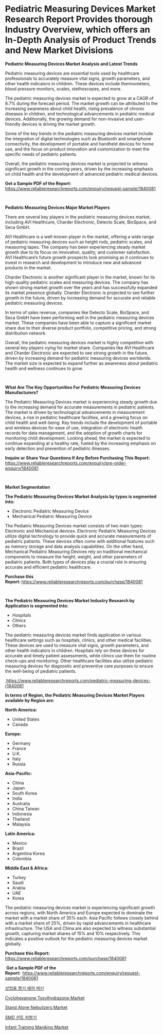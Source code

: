 <p><h1>Pediatric Measuring Devices Market Research Report Provides thorough Industry Overview, which offers an In-Depth Analysis of Product Trends and New Market Divisions</h1></p><p><strong>Pediatric Measuring Devices Market Analysis and Latest Trends</strong></p>
<p><p>Pediatric measuring devices are essential tools used by healthcare professionals to accurately measure vital signs, growth parameters, and other health indicators in children. These devices include thermometers, blood pressure monitors, scales, stethoscopes, and more.</p><p>The pediatric measuring devices market is expected to grow at a CAGR of 8.7% during the forecast period. The market growth can be attributed to the increasing awareness about child health, rising prevalence of chronic diseases in children, and technological advancements in pediatric medical devices. Additionally, the growing demand for non-invasive and user-friendly devices is driving the market growth.</p><p>Some of the key trends in the pediatric measuring devices market include the integration of digital technologies such as Bluetooth and smartphone connectivity, the development of portable and handheld devices for home use, and the focus on product innovation and customization to meet the specific needs of pediatric patients.</p><p>Overall, the pediatric measuring devices market is projected to witness significant growth in the coming years, driven by the increasing emphasis on child health and the development of advanced pediatric medical devices.</p></p>
<p><strong>Get a Sample PDF of the Report:&nbsp;</strong> <a href="https://www.reliableresearchreports.com/enquiry/request-sample/1840081">https://www.reliableresearchreports.com/enquiry/request-sample/1840081</a></p>
<p>&nbsp;</p>
<p><strong>Pediatric Measuring Devices Major Market Players</strong></p>
<p><p>There are several key players in the pediatric measuring devices market, including AVI Healthcare, Charder Electronic, Detecto Scale, BioSpace, and Seca GmbH. </p><p>AVI Healthcare is a well-known player in the market, offering a wide range of pediatric measuring devices such as height rods, pediatric scales, and measuring tapes. The company has been experiencing steady market growth due to its focus on innovation, quality, and customer satisfaction. AVI Healthcare’s future growth prospects look promising as it continues to invest in research and development to introduce new and advanced products in the market.</p><p>Charder Electronic is another significant player in the market, known for its high-quality pediatric scales and measuring devices. The company has shown strong market growth over the years and has successfully expanded its market presence globally. Charder Electronic is projected to see further growth in the future, driven by increasing demand for accurate and reliable pediatric measuring devices.</p><p>In terms of sales revenue, companies like Detecto Scale, BioSpace, and Seca GmbH have been performing well in the pediatric measuring devices market. These companies have been able to capture a significant market share due to their diverse product portfolio, competitive pricing, and strong distribution network.</p><p>Overall, the pediatric measuring devices market is highly competitive with several key players vying for market share. Companies like AVI Healthcare and Charder Electronic are expected to see strong growth in the future, driven by increasing demand for pediatric measuring devices worldwide. The market size is expected to expand further as awareness about pediatric health and wellness continues to grow.</p></p>
<p>&nbsp;</p>
<p><strong>What Are The Key Opportunities For Pediatric Measuring Devices Manufacturers?</strong></p>
<p><p>The Pediatric Measuring Devices market is experiencing steady growth due to the increasing demand for accurate measurements in pediatric patients. The market is driven by technological advancements in measurement devices, a rise in pediatric healthcare facilities, and a growing focus on child health and well-being. Key trends include the development of portable and wireless devices for ease of use, integration of electronic health records for data management, and the adoption of growth charts for monitoring child development. Looking ahead, the market is expected to continue expanding at a healthy rate, fueled by the increasing emphasis on early detection and prevention of pediatric illnesses.</p></p>
<p><strong>Inquire or Share Your Questions If Any Before Purchasing This Report:</strong> <a href="https://www.reliableresearchreports.com/enquiry/pre-order-enquiry/1840081">https://www.reliableresearchreports.com/enquiry/pre-order-enquiry/1840081</a></p>
<p>&nbsp;</p>
<p><strong>Market Segmentation</strong></p>
<p><strong>The Pediatric Measuring Devices Market Analysis by types is segmented into:</strong></p>
<p><ul><li>Electronic Pediatric Measuring Device</li><li>Mechanical Pediatric Measuring Device</li></ul></p>
<p><p>The Pediatric Measuring Devices market consists of two main types: Electronic and Mechanical devices. Electronic Pediatric Measuring Devices utilize digital technology to provide quick and accurate measurements of pediatric patients. These devices often come with additional features such as memory storage and data analysis capabilities. On the other hand, Mechanical Pediatric Measuring Devices rely on traditional mechanical components to measure the height, weight, and other parameters of pediatric patients. Both types of devices play a crucial role in ensuring accurate and efficient pediatric healthcare.</p></p>
<p><strong>Purchase this Report:&nbsp;</strong><a href="https://www.reliableresearchreports.com/purchase/1840081">https://www.reliableresearchreports.com/purchase/1840081</a></p>
<p>&nbsp;</p>
<p><strong>The Pediatric Measuring Devices Market Industry Research by Application is segmented into:</strong></p>
<p><ul><li>Hospitals</li><li>Clinics</li><li>Others</li></ul></p>
<p><p>The pediatric measuring devices market finds application in various healthcare settings such as hospitals, clinics, and other medical facilities. These devices are used to measure vital signs, growth parameters, and other health indicators in children. Hospitals rely on these devices for accurate and timely patient assessments, while clinics use them for routine check-ups and monitoring. Other healthcare facilities also utilize pediatric measuring devices for diagnostic and preventive care purposes to ensure the well-being of pediatric patients.</p></p>
<p><a href="https://www.reliableresearchreports.com/pediatric-measuring-devices-r1840081">&nbsp;https://www.reliableresearchreports.com/pediatric-measuring-devices-r1840081</a></p>
<p><strong>In terms of Region, the Pediatric Measuring Devices Market Players available by Region are:</strong></p>
<p>
    <p> <strong> North America: </strong>
        <ul>
            <li>United States</li>
            <li>Canada</li>
        </ul>
        </p> 
    <p> <strong> Europe: </strong>
        <ul>
            <li>Germany</li>
            <li>France</li>
            <li>U.K.</li>
            <li>Italy</li>
            <li>Russia</li>
        </ul>
        </p> 
    <p> <strong> Asia-Pacific: </strong>
        <ul>
            <li>China</li>
            <li>Japan</li>
            <li>South Korea</li>
            <li>India</li>
            <li>Australia</li>
            <li>China Taiwan</li>
            <li>Indonesia</li>
            <li>Thailand</li>
            <li>Malaysia</li>
        </ul>
        </p> 
    <p> <strong> Latin America: </strong>
        <ul>
            <li>Mexico</li>
            <li>Brazil</li>
            <li>Argentina Korea</li>
            <li>Colombia</li>
        </ul>
        </p> 
    <p> <strong> Middle East & Africa: </strong>
        <ul>
            <li>Turkey</li>
            <li>Saudi</li>
            <li>Arabia</li>
            <li>UAE</li>
            <li>Korea</li>
        </ul>
    </p>
    </p>
<p><p>The pediatric measuring devices market is experiencing significant growth across regions, with North America and Europe expected to dominate the market with a market share of 35% each. Asia Pacific follows closely behind with a market share of 25%, driven by rapid advancements in healthcare infrastructure. The USA and China are also expected to witness substantial growth, capturing market shares of 15% and 10% respectively. This indicates a positive outlook for the pediatric measuring devices market globally.</p></p>
<p><strong>Purchase this Report: </strong><a href="https://www.reliableresearchreports.com/purchase/1840081">https://www.reliableresearchreports.com/purchase/1840081</a></p>
<p>&nbsp;<strong>Get a Sample PDF of the Report:&nbsp;&nbsp;</strong><a href="https://www.reliableresearchreports.com/enquiry/request-sample/1840081">https://www.reliableresearchreports.com/enquiry/request-sample/1840081</a></p>
<p><strong></strong></p>
<p><p><a href="https://github.com/vsn7qpua81q/Market-Research-Report-List-2/blob/main/431242047245.md">상업용 향기 에어 머신</a></p><p><a href="https://issuu.com/reportprime-2/docs/cyclohexanone-tosylhydrazone-market-size-2030.pptx">Cyclohexanone Tosylhydrazone Market</a></p><p><a href="https://github.com/jhcraigie/Market-Research-Report-List-3/blob/main/stand-alone-nebulizers-market.md">Stand Alone Nebulizers Market</a></p><p><a href="https://github.com/Elenrrera7685/Market-Research-Report-List-1/blob/main/989712547246.md">SMD 션트 저항기</a></p><p><a href="https://github.com/sonuprakash1/Market-Research-Report-List-2/blob/main/infant-training-manikins-market.md">Infant Training Manikins Market</a></p></p>